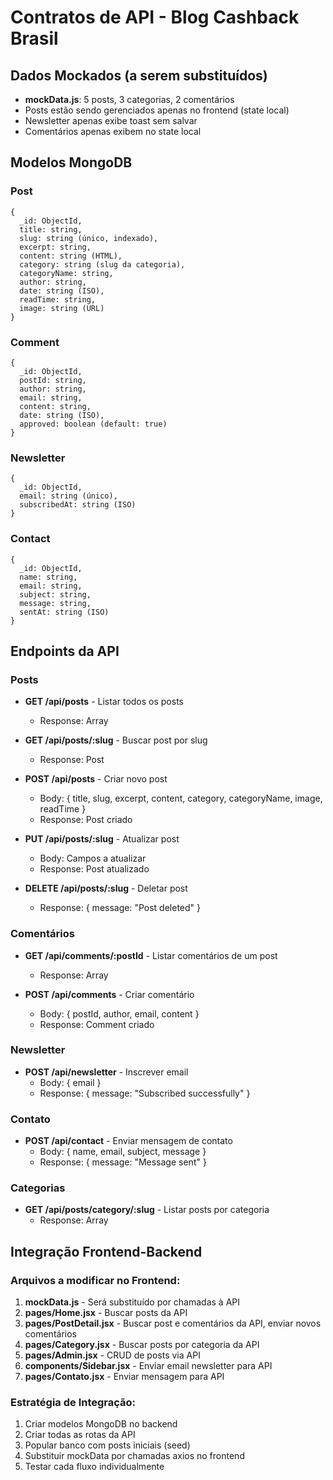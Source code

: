 # Contratos de API - Blog Cashback Brasil

## Dados Mockados (a serem substituídos)
- **mockData.js**: 5 posts, 3 categorias, 2 comentários
- Posts estão sendo gerenciados apenas no frontend (state local)
- Newsletter apenas exibe toast sem salvar
- Comentários apenas exibem no state local

## Modelos MongoDB

### Post
```
{
  _id: ObjectId,
  title: string,
  slug: string (único, indexado),
  excerpt: string,
  content: string (HTML),
  category: string (slug da categoria),
  categoryName: string,
  author: string,
  date: string (ISO),
  readTime: string,
  image: string (URL)
}
```

### Comment
```
{
  _id: ObjectId,
  postId: string,
  author: string,
  email: string,
  content: string,
  date: string (ISO),
  approved: boolean (default: true)
}
```

### Newsletter
```
{
  _id: ObjectId,
  email: string (único),
  subscribedAt: string (ISO)
}
```

### Contact
```
{
  _id: ObjectId,
  name: string,
  email: string,
  subject: string,
  message: string,
  sentAt: string (ISO)
}
```

## Endpoints da API

### Posts
- **GET /api/posts** - Listar todos os posts
  - Response: Array<Post>
  
- **GET /api/posts/:slug** - Buscar post por slug
  - Response: Post
  
- **POST /api/posts** - Criar novo post
  - Body: { title, slug, excerpt, content, category, categoryName, image, readTime }
  - Response: Post criado
  
- **PUT /api/posts/:slug** - Atualizar post
  - Body: Campos a atualizar
  - Response: Post atualizado
  
- **DELETE /api/posts/:slug** - Deletar post
  - Response: { message: "Post deleted" }

### Comentários
- **GET /api/comments/:postId** - Listar comentários de um post
  - Response: Array<Comment>
  
- **POST /api/comments** - Criar comentário
  - Body: { postId, author, email, content }
  - Response: Comment criado

### Newsletter
- **POST /api/newsletter** - Inscrever email
  - Body: { email }
  - Response: { message: "Subscribed successfully" }

### Contato
- **POST /api/contact** - Enviar mensagem de contato
  - Body: { name, email, subject, message }
  - Response: { message: "Message sent" }

### Categorias
- **GET /api/posts/category/:slug** - Listar posts por categoria
  - Response: Array<Post>

## Integração Frontend-Backend

### Arquivos a modificar no Frontend:
1. **mockData.js** - Será substituído por chamadas à API
2. **pages/Home.jsx** - Buscar posts da API
3. **pages/PostDetail.jsx** - Buscar post e comentários da API, enviar novos comentários
4. **pages/Category.jsx** - Buscar posts por categoria da API
5. **pages/Admin.jsx** - CRUD de posts via API
6. **components/Sidebar.jsx** - Enviar email newsletter para API
7. **pages/Contato.jsx** - Enviar mensagem para API

### Estratégia de Integração:
1. Criar modelos MongoDB no backend
2. Criar todas as rotas da API
3. Popular banco com posts iniciais (seed)
4. Substituir mockData por chamadas axios no frontend
5. Testar cada fluxo individualmente
